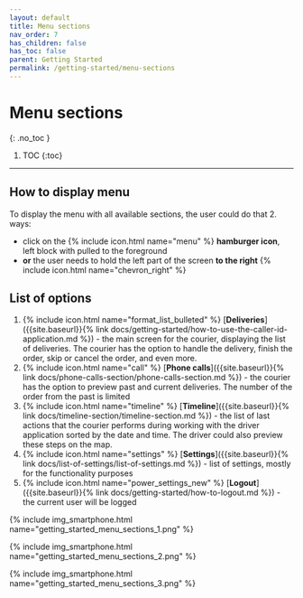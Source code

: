 ```yaml
---
layout: default
title: Menu sections
nav_order: 7
has_children: false
has_toc: false
parent: Getting Started
permalink: /getting-started/menu-sections
---
```


# Menu sections
{: .no_toc }

1. TOC
{:toc}

---

## How to display menu
To display the menu with all available sections, the user could do that 2. ways:
- click on the {% include icon.html name="menu" %} **hamburger icon**, left block with pulled to the foreground
- **or** the user needs to hold the left part of the screen **to the right** {% include icon.html name="chevron_right" %}

## List of options

1. {% include icon.html name="format_list_bulleted" %} [**Deliveries**]({{site.baseurl}}{% link docs/getting-started/how-to-use-the-caller-id-application.md %}) - the main screen for the courier, displaying the list of deliveries. The courier has the option to handle the delivery, finish the order, skip or cancel the order, and even more.
1. {% include icon.html name="call" %} [**Phone calls**]({{site.baseurl}}{% link docs/phone-calls-section/phone-calls-section.md %}) - the courier has the option to preview past and current deliveries. The number of the order from the past is limited
1. {% include icon.html name="timeline" %} [**Timeline**]({{site.baseurl}}{% link docs/timeline-section/timeline-section.md %}) - the list of last actions that the courier performs during working with the driver application sorted by the date and time. The driver could also preview these steps on the map.
1. {% include icon.html name="settings" %} [**Settings**]({{site.baseurl}}{% link docs/list-of-settings/list-of-settings.md %}) - list of settings, mostly for the functionality purposes
1. {% include icon.html name="power_settings_new" %} [**Logout**]({{site.baseurl}}{% link docs/getting-started/how-to-logout.md %}) - the current user will be logged


{% include img_smartphone.html name="getting_started_menu_sections_1.png" %}

{% include img_smartphone.html name="getting_started_menu_sections_2.png" %}

{% include img_smartphone.html name="getting_started_menu_sections_3.png" %}